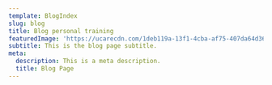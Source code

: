 ```yaml
---
template: BlogIndex
slug: blog
title: Blog personal training
featuredImage: 'https://ucarecdn.com/1deb119a-13f1-4cba-af75-407da64d367f/'
subtitle: This is the blog page subtitle.
meta:
  description: This is a meta description.
  title: Blog Page
---
```


